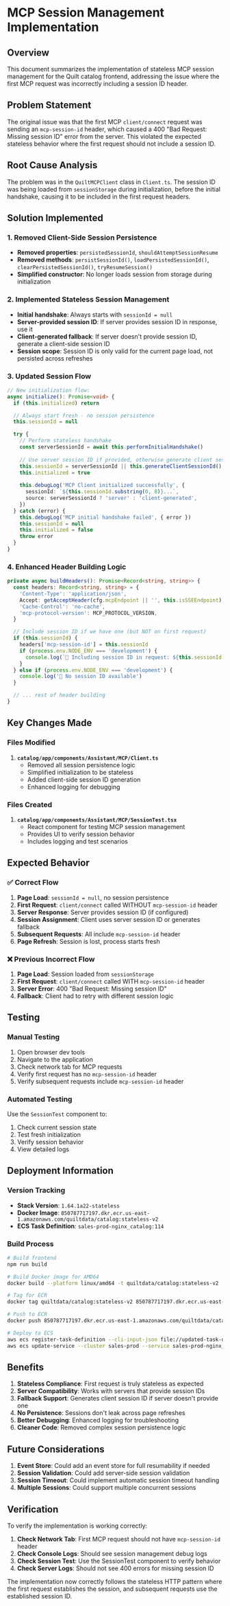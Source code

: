 # MCP Session Management Implementation

## Overview
This document summarizes the implementation of stateless MCP session management for the Quilt catalog frontend, addressing the issue where the first MCP request was incorrectly including a session ID header.

## Problem Statement
The original issue was that the first MCP `client/connect` request was sending an `mcp-session-id` header, which caused a 400 "Bad Request: Missing session ID" error from the server. This violated the expected stateless behavior where the first request should not include a session ID.

## Root Cause Analysis
The problem was in the `QuiltMCPClient` class in `Client.ts`. The session ID was being loaded from `sessionStorage` during initialization, before the initial handshake, causing it to be included in the first request headers.

## Solution Implemented

### 1. Removed Client-Side Session Persistence
- **Removed properties**: `persistedSessionId`, `shouldAttemptSessionResume`
- **Removed methods**: `persistSessionId()`, `loadPersistedSessionId()`, `clearPersistedSessionId()`, `tryResumeSession()`
- **Simplified constructor**: No longer loads session from storage during initialization

### 2. Implemented Stateless Session Management
- **Initial handshake**: Always starts with `sessionId = null`
- **Server-provided session ID**: If server provides session ID in response, use it
- **Client-generated fallback**: If server doesn't provide session ID, generate a client-side session ID
- **Session scope**: Session ID is only valid for the current page load, not persisted across refreshes

### 3. Updated Session Flow
```typescript
// New initialization flow:
async initialize(): Promise<void> {
  if (this.initialized) return

  // Always start fresh - no session persistence
  this.sessionId = null

  try {
    // Perform stateless handshake
    const serverSessionId = await this.performInitialHandshake()
    
    // Use server session ID if provided, otherwise generate client session ID
    this.sessionId = serverSessionId || this.generateClientSessionId()
    this.initialized = true
    
    this.debugLog('MCP Client initialized successfully', {
      sessionId: `${this.sessionId.substring(0, 8)}...`,
      source: serverSessionId ? 'server' : 'client-generated',
    })
  } catch (error) {
    this.debugLog('MCP initial handshake failed', { error })
    this.sessionId = null
    this.initialized = false
    throw error
  }
}
```

### 4. Enhanced Header Building Logic
```typescript
private async buildHeaders(): Promise<Record<string, string>> {
  const headers: Record<string, string> = {
    'Content-Type': 'application/json',
    Accept: getAcceptHeader(cfg.mcpEndpoint || '', this.isSSEEndpoint),
    'Cache-Control': 'no-cache',
    'mcp-protocol-version': MCP_PROTOCOL_VERSION,
  }

  // Include session ID if we have one (but NOT on first request)
  if (this.sessionId) {
    headers['mcp-session-id'] = this.sessionId
    if (process.env.NODE_ENV === 'development') {
      console.log(`🔗 Including session ID in request: ${this.sessionId.substring(0, 8)}...`)
    }
  } else if (process.env.NODE_ENV === 'development') {
    console.log('🔗 No session ID available')
  }

  // ... rest of header building
}
```

## Key Changes Made

### Files Modified
1. **`catalog/app/components/Assistant/MCP/Client.ts`**
   - Removed all session persistence logic
   - Simplified initialization to be stateless
   - Added client-side session ID generation
   - Enhanced logging for debugging

### Files Created
1. **`catalog/app/components/Assistant/MCP/SessionTest.tsx`**
   - React component for testing MCP session management
   - Provides UI to verify session behavior
   - Includes logging and test scenarios

## Expected Behavior

### ✅ Correct Flow
1. **Page Load**: `sessionId = null`, no session persistence
2. **First Request**: `client/connect` called WITHOUT `mcp-session-id` header
3. **Server Response**: Server provides session ID (if configured)
4. **Session Assignment**: Client uses server session ID or generates fallback
5. **Subsequent Requests**: All include `mcp-session-id` header
6. **Page Refresh**: Session is lost, process starts fresh

### ❌ Previous Incorrect Flow
1. **Page Load**: Session loaded from `sessionStorage`
2. **First Request**: `client/connect` called WITH `mcp-session-id` header
3. **Server Error**: 400 "Bad Request: Missing session ID"
4. **Fallback**: Client had to retry with different session logic

## Testing

### Manual Testing
1. Open browser dev tools
2. Navigate to the application
3. Check network tab for MCP requests
4. Verify first request has no `mcp-session-id` header
5. Verify subsequent requests include `mcp-session-id` header

### Automated Testing
Use the `SessionTest` component to:
1. Check current session state
2. Test fresh initialization
3. Verify session behavior
4. View detailed logs

## Deployment Information

### Version Tracking
- **Stack Version**: `1.64.1a22-stateless`
- **Docker Image**: `850787717197.dkr.ecr.us-east-1.amazonaws.com/quiltdata/catalog:stateless-v2`
- **ECS Task Definition**: `sales-prod-nginx_catalog:114`

### Build Process
```bash
# Build frontend
npm run build

# Build Docker image for AMD64
docker build --platform linux/amd64 -t quiltdata/catalog:stateless-v2 .

# Tag for ECR
docker tag quiltdata/catalog:stateless-v2 850787717197.dkr.ecr.us-east-1.amazonaws.com/quiltdata/catalog:stateless-v2

# Push to ECR
docker push 850787717197.dkr.ecr.us-east-1.amazonaws.com/quiltdata/catalog:stateless-v2

# Deploy to ECS
aws ecs register-task-definition --cli-input-json file://updated-task-definition-auth-refactor.json
aws ecs update-service --cluster sales-prod --service sales-prod-nginx_catalog --task-definition sales-prod-nginx_catalog:114
```

## Benefits

1. **Stateless Compliance**: First request is truly stateless as expected
2. **Server Compatibility**: Works with servers that provide session IDs
3. **Fallback Support**: Generates client session ID if server doesn't provide one
4. **No Persistence**: Sessions don't leak across page refreshes
5. **Better Debugging**: Enhanced logging for troubleshooting
6. **Cleaner Code**: Removed complex session persistence logic

## Future Considerations

1. **Event Store**: Could add an event store for full resumability if needed
2. **Session Validation**: Could add server-side session validation
3. **Session Timeout**: Could implement automatic session timeout handling
4. **Multiple Sessions**: Could support multiple concurrent sessions

## Verification

To verify the implementation is working correctly:

1. **Check Network Tab**: First MCP request should not have `mcp-session-id` header
2. **Check Console Logs**: Should see session management debug logs
3. **Check Session Test**: Use the SessionTest component to verify behavior
4. **Check Server Logs**: Should not see 400 errors for missing session ID

The implementation now correctly follows the stateless HTTP pattern where the first request establishes the session, and subsequent requests use the established session ID.